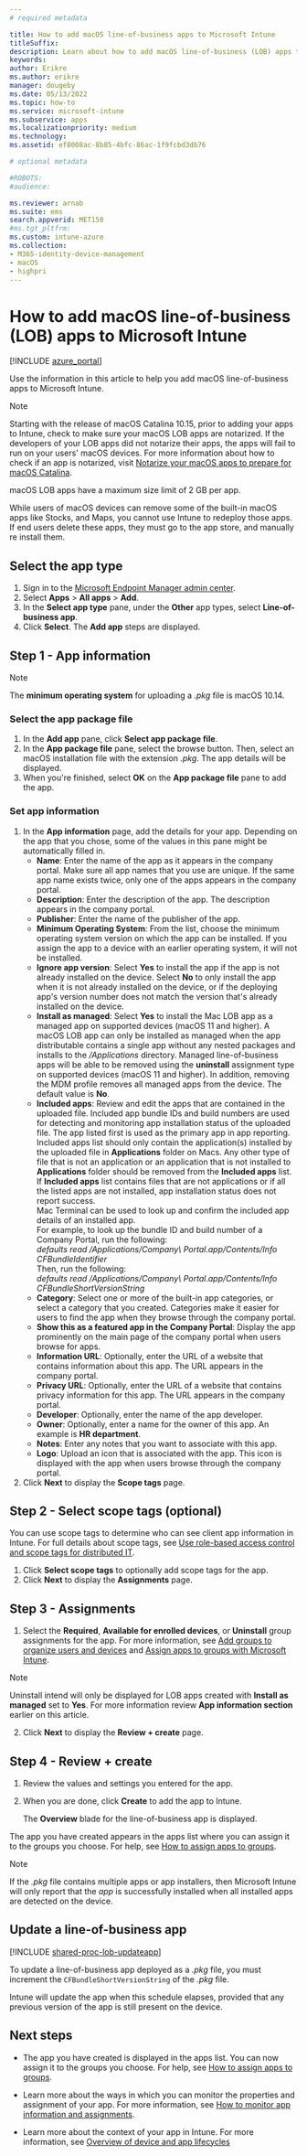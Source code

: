 ```yaml
---
# required metadata

title: How to add macOS line-of-business apps to Microsoft Intune
titleSuffix:
description: Learn about how to add macOS line-of-business (LOB) apps to Microsoft Intune.
keywords:
author: Erikre
ms.author: erikre
manager: dougeby
ms.date: 05/13/2022
ms.topic: how-to
ms.service: microsoft-intune
ms.subservice: apps
ms.localizationpriority: medium
ms.technology:
ms.assetid: ef8008ac-8b85-4bfc-86ac-1f9fcbd3db76

# optional metadata

#ROBOTS:
#audience:

ms.reviewer: arnab
ms.suite: ems
search.appverid: MET150
#ms.tgt_pltfrm:
ms.custom: intune-azure
ms.collection:
- M365-identity-device-management
- macOS
- highpri
---
```


# How to add macOS line-of-business (LOB) apps to Microsoft Intune

[!INCLUDE [azure_portal](../includes/azure_portal.md)]

Use the information in this article to help you add macOS line-of-business apps to Microsoft Intune. 

> [!NOTE]
> Starting with the release of macOS Catalina 10.15, prior to adding your apps to Intune, check to make sure your macOS LOB apps are notarized. If the developers of your LOB apps did not notarize their apps, the apps will fail to run on your users' macOS devices. For more information about how to check if an app is notarized, visit [Notarize your macOS apps to prepare for macOS Catalina](https://techcommunity.microsoft.com/t5/Intune-Customer-Success/Support-Tip-Notarizing-your-macOS-apps-to-prepare-for-macOS/ba-p/808579).
> 
> macOS LOB apps have a maximum size limit of 2 GB per app.
> 
> While users of macOS devices can remove some of the built-in macOS apps like Stocks, and Maps, you cannot use Intune to redeploy those apps. If end users delete these apps, they must go to the app store, and manually re install them.

## Select the app type

1. Sign in to the [Microsoft Endpoint Manager admin center](https://go.microsoft.com/fwlink/?linkid=2109431).
2. Select **Apps** > **All apps** > **Add**.
3. In the **Select app type** pane, under the **Other** app types, select **Line-of-business app**.
4. Click **Select**. The **Add app** steps are displayed.

## Step 1 - App information

> [!NOTE]
> The **minimum operating system** for uploading a *.pkg* file is macOS 10.14.

### Select the app package file

1. In the **Add app** pane, click **Select app package file**. 
2. In the **App package file** pane, select the browse button. Then, select an macOS installation file with the extension *.pkg*.
   The app details will be displayed.
3. When you're finished, select **OK** on the **App package file** pane to add the app.

### Set app information

1. In the **App information** page, add the details for your app. Depending on the app that you chose, some of the values in this pane might be automatically filled in.
    - **Name**: Enter the name of the app as it appears in the company portal. Make sure all app names that you use are unique. If the same app name exists twice, only one of the apps appears in the company portal.
    - **Description**: Enter the description of the app. The description appears in the company portal.
    - **Publisher**: Enter the name of the publisher of the app.
    - **Minimum Operating System**: From the list, choose the minimum operating system version on which the app can be installed. If you assign the app to a device with an earlier operating system, it will not be installed.
    - **Ignore app version**: Select **Yes** to install the app if the app is not already installed on the device. Select **No** to only install the app when it is not already installed on the device, or if the deploying app's version number does not match the version that's already installed on the device.
    - **Install as managed**: Select **Yes** to install the Mac LOB app as a managed app on  supported devices (macOS 11 and higher). A macOS LOB app can only be installed as managed when the app distributable contains a single app without any nested packages and installs to the */Applications* directory. Managed line-of-business apps will be able to be removed using the **uninstall** assignment type on supported devices (macOS 11 and higher). In addition, removing the MDM profile removes all managed apps from the device. The default value is **No**.
    - **Included apps**: Review and edit the apps that are contained in the uploaded file. Included app bundle IDs and build numbers are used for detecting and monitoring app installation status of the uploaded file. The app listed first is used as the primary app in app reporting. <br>Included apps list should only contain the application(s) installed by the uploaded file in **Applications** folder on Macs. Any other type of file that is not an application or an application that is not installed to **Applications** folder should be removed from the **Included apps** list. If **Included apps** list contains files that are not applications or if all the listed apps are not installed, app installation status does not report success.<br>Mac Terminal can be used to look up and confirm the included app details of an installed app.<br>For example, to look up the bundle ID and build number of a Company Portal, run the following:<br> *defaults read /Applications/Company\ Portal.app/Contents/Info CFBundleIdentifier*<br>Then, run the following:<br> *defaults read /Applications/Company\ Portal.app/Contents/Info CFBundleShortVersionString*
    - **Category**: Select one or more of the built-in app categories, or select a category that you created. Categories make it easier for users to find the app when they browse through the company portal.
    - **Show this as a featured app in the Company Portal**: Display the app prominently on the main page of the company portal when users browse for apps.
    - **Information URL**: Optionally, enter the URL of a website that contains information about this app. The URL appears in the company portal.
    - **Privacy URL**: Optionally, enter the URL of a website that contains privacy information for this app. The URL appears in the company portal.
    - **Developer**: Optionally, enter the name of the app developer.
    - **Owner**: Optionally, enter a name for the owner of this app. An example is **HR department**.
    - **Notes**: Enter any notes that you want to associate with this app.
    - **Logo**: Upload an icon that is associated with the app. This icon is displayed with the app when users browse through the company portal.
2. Click **Next** to display the **Scope tags** page.

## Step 2 - Select scope tags (optional)

You can use scope tags to determine who can see client app information in Intune. For full details about scope tags, see [Use role-based access control and scope tags for distributed IT](../fundamentals/scope-tags.md).

1. Click **Select scope tags** to optionally add scope tags for the app. 
2. Click **Next** to display the **Assignments** page.

## Step 3 - Assignments

1. Select the **Required**, **Available for enrolled devices**, or **Uninstall** group assignments for the app. For more information, see [Add groups to organize users and devices](../fundamentals/groups-add.md) and [Assign apps to groups with Microsoft Intune](apps-deploy.md).

> [!NOTE]
> Uninstall intend will only be displayed for LOB apps created with **Install as managed** set to **Yes**. For more information review **App information section** earlier on this article.

2. Click **Next** to display the **Review + create** page. 

## Step 4 - Review + create

1. Review the values and settings you entered for the app.
2. When you are done, click **Create** to add the app to Intune.

    The **Overview** blade for the line-of-business app is displayed.

The app you have created appears in the apps list where you can assign it to the groups you choose. For help, see [How to assign apps to groups](apps-deploy.md).

> [!NOTE]
> If the *.pkg* file contains multiple apps or app installers, then Microsoft Intune will only report that the *app* is successfully installed when all installed apps are detected on the device.

## Update a line-of-business app

[!INCLUDE [shared-proc-lob-updateapp](../includes/shared-proc-lob-updateapp.md)]

To update a line-of-business app deployed as a *.pkg* file, you must increment the `CFBundleShortVersionString` of the *.pkg* file.

Intune will update the app when this schedule elapses, provided that any previous version of the app is still present on the device.

## Next steps

- The app you have created is displayed in the apps list. You can now assign it to the groups you choose. For help, see [How to assign apps to groups](apps-deploy.md).

- Learn more about the ways in which you can monitor the properties and assignment of your app. For more information, see [How to monitor app information and assignments](apps-monitor.md).

- Learn more about the context of your app in Intune. For more information, see [Overview of device and app lifecycles](../fundamentals/device-lifecycle.md)
